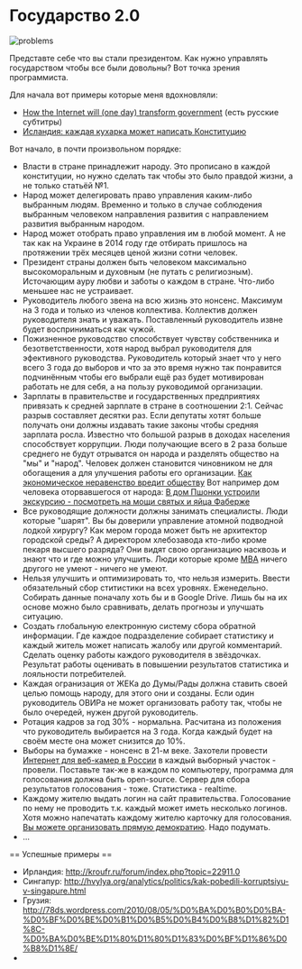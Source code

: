 Государство 2.0
===============

![problems](http://1.bp.blogspot.com/-dlWj9BURnRs/UTLSClwFMdI/AAAAAAAALVY/6fVg2COGJ2w/s320/highway2.jpg)

Представте себе что вы стали президентом. Как нужно управлять государством чтобы все были довольны?
Вот точка зрения программиста.

Для начала вот примеры которые меня вдохновляли:
- [How the Internet will (one day) transform government](http://new.ted.com/talks/clay_shirky_how_the_internet_will_one_day_transform_government) (есть русские субтитры)
- [Исландия: каждая кухарка может написать Конституцию](http://ttolk.ru/?p=14243)
 
Вот начало, в почти произвольном порядке:

- Власти в стране принадлежит народу. Это прописано в каждой конституции, но нужно сделать так чтобы это было правдой жизни, а не только статьёй №1.
- Народ может делегировать право управления каким-либо выбранным людям. Временно и только в случае соблюдения выбранным человеком направления развития с направлением развития выбранным народом.
- Народ может отобрать право управления им в любой момент. А не так как на Украине в 2014 году где отбирать пришлось на протяжении трёх месяцев ценой жизни сотни человек.
- Президент страны должен быть человеком максимально высокоморальным и духовным (не путать с религиозным). Источающим ауру любви и заботы о каждом в стране. Что-либо меньшее нас не устраивает.
- Руководитель любого звена на всю жизнь это нонсенс. Максимум на 3 года и только из членов коллектива. Коллектив должен руководителя знать и уважать. Поставленный руководитель извне будет восприниматься как чужой. 
- Пожизненное руководство способствует чувству собственника и безответственности, хотя народ выбрал руководителя для эфективного руководства. Руководитель который знает что у него всего 3 года до выборов и что за это время нужно так понравится подчинённым чтобы его выбрали ещё раз будет мотивирован работать не для себя, а на пользу руководимой организации.
- Зарплаты в правительстве и государственных предприятиях привязать к средней зарплате в стране в соотношении 2:1. Сейчас разрыв составляет десятки раз. Если депутаты хотят больше получать они должны издавать такие законы чтобы средняя зарплата росла. Известно что большой разрыв в доходах населения способствует коррупции. Люди получающие всего в 2 раза больше среднего не будут отрыватся он народа и разделять общество на "мы" и "народ". Человек должен становится чиновником не для обогащения а для улучшения работы его организации.
[Как экономическое неравенство вредит обществу](http://slon.ru/economics/kak_ekonomicheskoe_neravenstvo_vredit_obshchestvu-693839.xhtml)
Вот например дом человека оторвавшегося от народа: [В дом Пшонки устроили экскурсию - посмотреть на мощи святых и яйца Фаберже](http://nnm.me/blogs/west_yura/v-dom-pshonki-ustroili-ekskursiyu-posmotret-na-moshi-svyatyh-i-yayca-faberzhe/)
- Все руководящие должности должны занимать специалисты. Люди которые "шарят". Вы бы доверили управление атомной подводной лодкой хирургу? Как мером города может быть не архитектор городской среды? А директором хлебозавода кто-либо кроме пекаря высшего разряда? Они видят свою организацию насквозь и знают что и где можно улучшить. Люди которые кроме [MBA](http://en.wikipedia.org/wiki/Master_of_Business_Administration) ничего другого не умеют - ничего не умеют.
- Нельзя улучшить и оптимизировать то, что нельзя измерить. Ввести обязательный сбор ститистики на всех уровнях. Еженедельно. Собирать данные поначалу хоть бы и в Google Drive. Лишь бы на их основе можно было сравнивать, делать прогнозы и улучшать ситуацию.
- Создать глобальную електронную систему сбора обратной информации. Где каждое подразделение собирает статистику и каждый житель может написать жалобу или другой комментарий. Сделать оценку работы каждого руководителя в звёздочках. Результат работы оценивать в повышении результатов статистика и лояльности потребителей.
- Каждая огранизация от ЖЕКа до Думы/Рады должна ставить своей целью помощь народу, для этого они и созданы. Если один руководитель ОВИРа не может организовать работу так, чтобы не было очередей, нужен другой руководитель.
- Ротация кадров за год 30% - нормальна. Расчитана из положения что руководитель выбирается на 3 года. Когда каждый будет на своём месте она может снизится до 10%.
- Выборы на бумажке - нонсенс в 21-м веке. Захотели провести [Интернет для веб-камер в России](http://www.1tv.ru/news/election/197048) в каждый выборный участок - провели. Поставьте так-же в каждом по компьютеру, программа для голосования должна быть open-source. Сервер для сбора результатов голосования - тоже. Статистика - realtime.
- Каждому жителю выдать логин на сайт правительства. Голосование по нему не проводить т.к. каждый может иметь несколько логинов. Хотя можно напечатать каждому жителю карточку для голосования. [Вы можете организовать прямую демократию](https://www.facebook.com/svideteli.pokrashenia/posts/581151321980906). Надо подумать.
- ...

== Успешные примеры ==
- Ирландия: http://kroufr.ru/forum/index.php?topic=22911.0
- Сингапур: http://hvylya.org/analytics/politics/kak-pobedili-korruptsiyu-v-singapure.html
- Грузия: http://78ds.wordpress.com/2010/08/05/%D0%BA%D0%B0%D0%BA-%D0%BF%D0%BE%D0%B1%D0%B5%D0%B4%D0%B8%D1%82%D1%8C-%D0%BA%D0%BE%D1%80%D1%80%D1%83%D0%BF%D1%86%D0%B8%D1%8E/
- 
